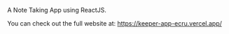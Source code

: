 A Note Taking App using ReactJS.

You can check out the full website at:
https://keeper-app-ecru.vercel.app/
